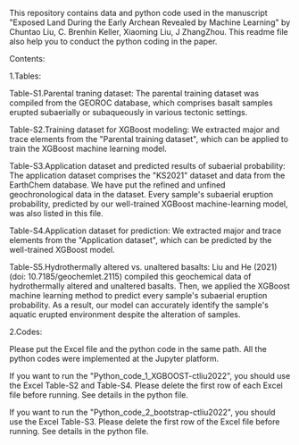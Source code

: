 This repository contains data and python code used in the manuscript "Exposed Land During the Early Archean Revealed by Machine Learning" by Chuntao Liu, C. Brenhin Keller, Xiaoming Liu, J ZhangZhou. This readme file also help you to conduct the python coding in the paper.

Contents:

1.Tables:

Table-S1.Parental traning dataset: The parental training dataset was compiled from the GEOROC database, which comprises basalt samples erupted subaerially or subaqueously in various tectonic settings.

Table-S2.Training dataset for XGBoost modeling: We extracted major and trace elements from the "Parental training dataset", which can be applied to train the XGBoost machine learning model.

Table-S3.Application dataset and predicted results of subaerial probability: The application dataset comprises the "KS2021" dataset and data from the EarthChem database. We have put the refined and unfined geochronological data in the dataset. Every sample's subaerial eruption probability, predicted by our well-trained XGBoost machine-learning model, was also listed in this file.

Table-S4.Application dataset for prediction: We extracted major and trace elements from the "Application dataset", which can be predicted by the well-trained XGBoost model.

Table-S5.Hydrothermally altered vs. unaltered basalts: Liu and He (2021) (doi: 10.7185/geochemlet.2115) compiled this geochemical data of hydrothermally altered and unaltered basalts. Then, we applied the XGBoost machine learning method to predict every sample's subaerial eruption probability. As a result, our model can accurately identify the sample's aquatic erupted environment despite the alteration of samples.

2.Codes:

Please put the Excel file and the python code in the same path.
All the python codes were implemented at the Jupyter platform.

If you want to run the "Python_code_1_XGBOOST-ctliu2022", you should use the Excel Table-S2 and Table-S4.
Please delete the first row of each Excel file before running. See details in the python file.

If you want to run the "Python_code_2_bootstrap-ctliu2022", you should use the Excel Table-S3.
Please delete the first row of the Excel file before running. See details in the python file.

